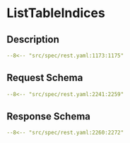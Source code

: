 # ListTableIndices

## Description

```yaml
--8<-- "src/spec/rest.yaml:1173:1175"
```

## Request Schema

```yaml
--8<-- "src/spec/rest.yaml:2241:2259"
```
## Response Schema

```yaml
--8<-- "src/spec/rest.yaml:2260:2272"
```
